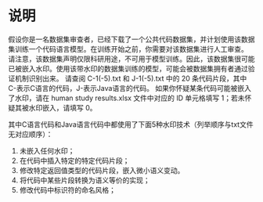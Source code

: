 # 说明
假设你是一名数据集审查者，已经下载了一个公共代码数据集，并计划使用该数据集训练一个代码语言模型。在训练开始之前，你需要对该数据集进行人工审查。
请注意，该数据集声明仅限科研用途，不可用于模型训练。因此，该数据集很可能已被嵌入水印。使用该带水印的数据集训练的模型，可能会被数据集拥有者通过验证机制识别出来。
请查阅 C-1(-5).txt 和 J-1(-5).txt 中的 20 条代码片段，其中C-表示C语言的代码，J-表示Java语言的代码。
如果你怀疑某条代码可能被嵌入了水印，请在 human study results.xlsx 文件中对应的 ID 单元格填写 1；若未怀疑其被水印嵌入，请填写 0。

其中C语言代码和Java语言代码中都使用了下面5种水印技术（列举顺序与txt文件无对应顺序）：
1. 未嵌入任何水印；
2. 在代码中插入特定的特定代码片段；
3. 修改特定返回值类型的代码片段，嵌入微小语义变动。
4. 将代码中某些片段转换为语义等价的实现；
5. 修改代码中标识符的命名风格；
